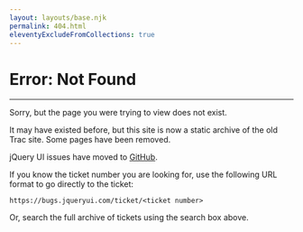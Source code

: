 ```yaml
---
layout: layouts/base.njk
permalink: 404.html
eleventyExcludeFromCollections: true
---
```


# Error: Not Found

---

Sorry, but the page you were trying to view does not exist.

It may have existed before, but this site is now a static archive of the old Trac site. Some pages have been removed.

jQuery UI issues have moved to [GitHub](https://github.com/jquery/jquery-ui/issues).

If you know the ticket number you are looking for, use the following URL format to go directly to the ticket:

`https://bugs.jqueryui.com/ticket/<ticket number>`

Or, search the full archive of tickets using the search box above.
